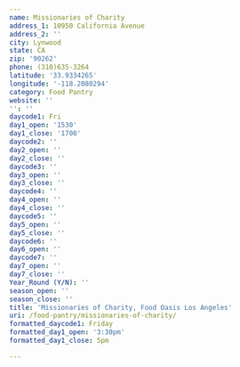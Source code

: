 ```yaml
---
name: Missionaries of Charity
address_1: 10950 California Avenue
address_2: ''
city: Lynwood
state: CA
zip: '90262'
phone: (310)635-3264
latitude: '33.9334265'
longitude: '-118.2080294'
category: Food Pantry
website: ''
'': ''
daycode1: Fri
day1_open: '1530'
day1_close: '1700'
daycode2: ''
day2_open: ''
day2_close: ''
daycode3: ''
day3_open: ''
day3_close: ''
daycode4: ''
day4_open: ''
day4_close: ''
daycode5: ''
day5_open: ''
day5_close: ''
daycode6: ''
day6_open: ''
daycode7: ''
day7_open: ''
day7_close: ''
Year_Round (Y/N): ''
season_open: ''
season_close: ''
title: 'Missionaries of Charity, Food Oasis Los Angeles'
uri: /food-pantry/missionaries-of-charity/
formatted_daycode1: Friday
formatted_day1_open: '3:30pm'
formatted_day1_close: 5pm

---
```

